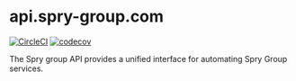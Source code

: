 # api.spry-group.com

[![CircleCI](https://circleci.com/gh/spry-group/api.spry-group.com.svg?style=svg&circle-token=9e50807bf9960eff45562a0a55b4602325f5b83c)](https://circleci.com/gh/spry-group/api.spry-group.com)
[![codecov](https://codecov.io/gh/spry-group/api.spry-group.com/branch/master/graph/badge.svg?token=foXdsRFeHy)](https://codecov.io/gh/spry-group/api.spry-group.com)


The Spry group API provides a unified interface for automating Spry Group services.
